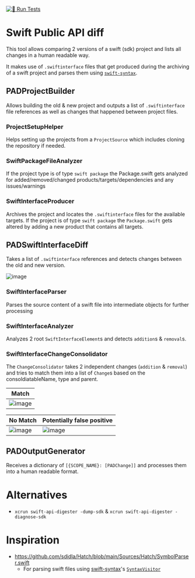 [![🧪 Run Tests](https://github.com/Adyen/adyen-swift-public-api-diff/actions/workflows/run-tests.yml/badge.svg)](https://github.com/Adyen/adyen-swift-public-api-diff/actions/workflows/run-tests.yml)

# Swift Public API diff

This tool allows comparing 2 versions of a swift (sdk) project and lists all changes in a human readable way.

It makes use of `.swiftinterface` files that get produced during the archiving of a swift project and parses them using [`swift-syntax`](https://github.com/swiftlang/swift-syntax).

## PADProjectBuilder

Allows building the old & new project and outputs a list of `.swiftinterface` file references as well as changes that happened between project files.

### ProjectSetupHelper

Helps setting up the projects from a `ProjectSource` which includes cloning the repository if needed.

### SwiftPackageFileAnalyzer

If the project type is of type `swift package` the Package.swift gets analyzed for added/removed/changed products/targets/dependencies and any issues/warnings

### SwiftInterfaceProducer

Archives the project and locates the `.swiftinterface` files for the available targets.
If the project is of type `swift package` the `Package.swift` gets altered by adding a new product that contains all targets.

## PADSwiftInterfaceDiff

Takes a list of `.swiftinterface` references and detects changes between the old and new version.

![image](https://github.com/user-attachments/assets/f836c963-6c16-4694-a481-9f0e598fbcd5)

### SwiftInterfaceParser

Parses the source content of a swift file into intermediate objects for further processing

### SwiftInterfaceAnalyzer

Analyzes 2 root `SwiftInterfaceElement`s and detects `addition`s & `removal`s.

### SwiftInterfaceChangeConsolidator

The `ChangeConsolidator` takes 2 independent changes (`addition` & `removal`) and tries to match them into a list of `Change`s based on the consoldiatableName, type and parent.

| Match |
| --- |
| ![image](https://github.com/user-attachments/assets/f057c160-f85d-45af-b08f-203b89e43b41) |

| No Match | Potentially false positive |
| --- | --- |
| ![image](https://github.com/user-attachments/assets/5ae3b624-b32a-41cc-9026-8ba0117cec57) | ![image](https://github.com/user-attachments/assets/a7e60605-fc1c-49ef-a203-d6a5466a6fda) |

## PADOutputGenerator

Receives a dictionary of `[{SCOPE_NAME}: [PADChange]]` and processes them into a human readable format.

# Alternatives
- `xcrun swift-api-digester -dump-sdk` & `xcrun swift-api-digester -diagnose-sdk`

# Inspiration
- https://github.com/sdidla/Hatch/blob/main/Sources/Hatch/SymbolParser.swift
  - For parsing swift files using [swift-syntax](https://github.com/swiftlang/swift-syntax)'s [`SyntaxVisitor`](https://github.com/swiftlang/swift-syntax/blob/main/Sources/SwiftSyntax/generated/SyntaxVisitor.swift)
